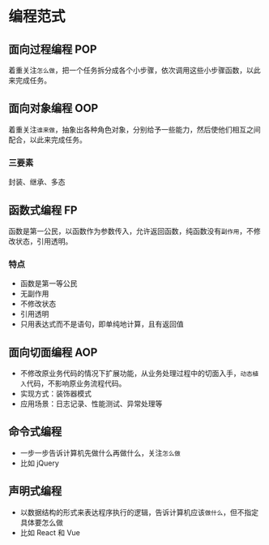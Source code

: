 # 编程范式

## 面向过程编程 POP

着重关注`怎么做`，把一个任务拆分成各个小步骤，依次调用这些小步骤函数，以此来完成任务。

## 面向对象编程 OOP

着重关注`谁来做`，抽象出各种角色对象，分别给予一些能力，然后使他们相互之间配合，以此来完成任务。

### 三要素

封装、继承、多态

## 函数式编程 FP

函数是第一公民，以函数作为参数传入，允许返回函数，纯函数没有`副作用`，不修改状态，引用透明。

### 特点

- 函数是第一等公民
- 无副作用
- 不修改状态
- 引用透明
- 只用表达式而不是语句，即单纯地计算，且有返回值

## 面向切面编程 AOP

- 不修改原业务代码的情况下扩展功能，从业务处理过程中的切面入手，`动态植入`代码，不影响原业务流程代码。
- 实现方式：装饰器模式
- 应用场景：日志记录、性能测试、异常处理等

## 命令式编程

- 一步一步告诉计算机先做什么再做什么，关注`怎么做`
- 比如 jQuery

## 声明式编程

- 以数据结构的形式来表达程序执行的逻辑，告诉计算机应该`做什么`，但不指定具体要怎么做
- 比如 React 和 Vue
